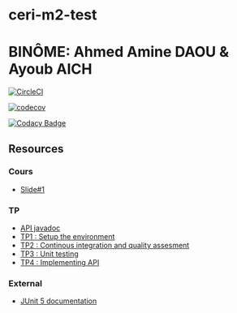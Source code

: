 # ceri-m2-test
# BINÔME: Ahmed Amine DAOU & Ayoub AICH

[![CircleCI](https://circleci.com/gh/AhmedAmineDAOU/ceri-m1-test-2017/tree/master.svg?style=svg)](https://circleci.com/gh/AhmedAmineDAOU/ceri-m1-test-2017/tree/master)

[![codecov](https://codecov.io/gh/AhmedAmineDAOU/ceri-m1-test-2017/branch/master/graphs/badge.svg)](https://codecov.io/gh/AhmedAmineDAOU/ceri-m1-test-2017)

[![Codacy Badge](https://api.codacy.com/project/badge/Grade/30a8a977273e4e9b9801ae6bbae8b0a8)](https://www.codacy.com/app/AhmedAmineDAOU/ceri-m1-test-2017?utm_source=github.com&amp;utm_medium=referral&amp;utm_content=AhmedAmineDAOU/ceri-m1-test-2017&amp;utm_campaign=Badge_Grade)
## Resources

### Cours

- [Slide#1](https://github.com/Faylixe/ceri-m2-test-2017/blob/master/docs/cours.pdf)

### TP

- [API javadoc](http://faylixe.fr/ceri-m1-test-2017/javadoc)
- [TP1 : Setup the environment](https://github.com/Faylixe/ceri-m2-test-2017/blob/master/docs/tp1.md)
- [TP2 : Continous integration and quality assesment](https://github.com/Faylixe/ceri-m2-test-2017/blob/master/docs/tp2.md)
- [TP3 : Unit testing](https://github.com/Faylixe/ceri-m2-test-2017/blob/master/docs/tp3.md)
- [TP4 : Implementing API](https://github.com/Faylixe/ceri-m2-test-2017/blob/master/docs/tp4.md)

### External

- [JUnit 5 documentation](http://junit.org/junit5/docs/current/user-guide)
